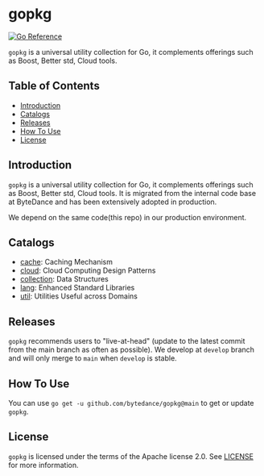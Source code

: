 # gopkg

[![Go Reference](https://pkg.go.dev/badge/github.com/bytedance/gopkg.svg)](https://pkg.go.dev/github.com/bytedance/gopkg)

`gopkg` is a universal utility collection for Go, it complements offerings such as Boost, Better std, Cloud tools.

## Table of Contents

- [Introduction](#Introduction)
- [Catalogs](#Catalogs)
- [Releases](#Releases)
- [How To Use](#How-To-Use)
- [License](#License)

## Introduction

`gopkg` is a universal utility collection for Go, it complements offerings such as Boost, Better std, Cloud tools. It is migrated from the internal code base at ByteDance and has been extensively adopted in production.

We depend on the same code(this repo) in our production environment.

## Catalogs

* [cache](https://github.com/bytedance/gopkg/tree/main/cache): Caching Mechanism
* [cloud](https://github.com/bytedance/gopkg/tree/main/cloud): Cloud Computing Design Patterns
* [collection](https://github.com/bytedance/gopkg/tree/main/collection): Data Structures
* [lang](https://github.com/bytedance/gopkg/tree/main/lang): Enhanced Standard Libraries
* [util](https://github.com/bytedance/gopkg/tree/main/util): Utilities Useful across Domains

## Releases

`gopkg` recommends users to "live-at-head" (update to the latest commit from the main branch as often as possible).
We develop at `develop` branch and will only merge to `main` when `develop` is stable.

## How To Use

You can use `go get -u github.com/bytedance/gopkg@main` to get or update `gopkg`.

## License

`gopkg` is licensed under the terms of the Apache license 2.0. See [LICENSE](LICENSE) for more information.
